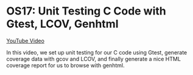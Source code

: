 # OS17: Unit Testing C Code with Gtest, LCOV, Genhtml

[YouTube Video](https://youtu.be/M4JG1Ej4x-c)

In this video, we set up unit testing for our C code using Gtest, generate coverage data with gcov and LCOV, and finally generate a nice HTML coverage report for us to browse with genhtml.
